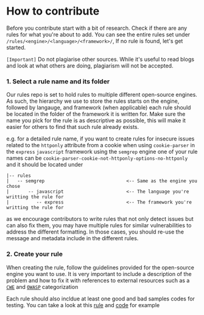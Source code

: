 # How to contribute

Before you contribute start with a bit of research. Check if there are any rules for what you're about to add. 
You can see the entire rules set under `/rules/<engine>/<language>/<framework>/`, If no rule is found, let's get started. 

`[Important]` Do not plagiarise other sources. While it's useful to read blogs and look at what others are doing, plagiarism will not be accepted. 

### 1. Select a rule name and its folder
Our rules repo is set to hold rules to multiple different open-source engines. As such, the hierarchy we use to store the rules starts on the engine, followed by langauge, and framework (when applicable) each rule should be located in the folder of the framework it is written for. 
Make sure the name you pick for the rule is as descriptive as possible, this will make it easier for others to find that such rule already exists.

e.g. for a detailed rule name, if you want to create rules for insecure issues related to the `httponly` attribute from a cookie when using `cookie-parser` in the `express` `javascript` framework using the `semgrep` engine one of your rule names can be `cookie-parser-cookie-not-httponly-options-no-httponly` and it should be located under  
```
|-- rules
|   -- semgrep                              <-- Same as the engine you chose
|       -- javascript                       <-- The language you're writting the rule for
|          -- express                       <-- The framework you're writting the rule for
```

as we encourage contributors to write rules that not only detect issues but can also fix them, you may have multiple rules for similar vulnerabilities to address the different formatting. In those cases, you should re-use the message and metadata include in the different rules. 

### 2. Create your rule 
When creating the rule, follow the guidelines provided for the open-source engine you want to use. It is very important to include a description of the problem and how to fix it with references to external resources such as a [`CWE`](https://cwe.mitre.org/) and [`OWASP`](https://owasp.org/Top10/) categorization 

Each rule should also incldue at least one good and bad samples codes for testing. You can take a look at this [rule](./semgrep/javascript/express/nodejs-express-cookie-parser-cookie-not-httponly-no-options.yml) and [code](./semgrep/javascript/express/nodejs-express-cookie-parser-cookie-not-httponly-options-no-httponly.js) for example 
